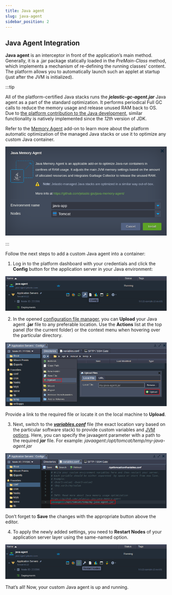 ```yaml
---
title: Java agent
slug: java-agent
sidebar_position: 2
---
```


## Java Agent Integration

**Java agent** is an interceptor in front of the application’s main method. Generally, it is a .jar package statically loaded in the _PreMain-Class_ method, which implements a mechanism of re-defining the running classes' content. The platform allows you to automatically launch such an applet at startup (just after the JVM is initialized).

:::tip

All of the platform-certified Java stacks runs the **_jelastic-gc-agent.jar_** Java agent as a part of the standard optimization. It performs periodical Full GC calls to reduce the memory usage and release unused RAM back to OS. Due to [the platform contribution to the Java development](https://cloudmydc.com/), similar functionality is natively implemented since the _12th_ version of JDK.

Refer to the [Memory Agent](https://github.com/jelastic-jps/java-memory-agent) add-on to learn more about the platform automatic optimization of the managed Java stacks or use it to optimize any custom Java container.

<div style={{
    display:'flex',
    justifyContent: 'center',
    margin: '0 0 1rem 0'
}}>

![Locale Dropdown](./img/JavaAgent/00--java-memory-agent-addon.png)

</div>

:::

Follow the next steps to add a custom Java agent into a container:

1. Log in to the platform dashboard with your credentials and click the **Config** button for the application server in your Java environment:

<div style={{
    display:'flex',
    justifyContent: 'center',
    margin: '0 0 1rem 0'
}}>

![Locale Dropdown](./img/JavaAgent/01-environment-config-button.png)

</div>

2. In the opened [configuration file manager](/docs/application-setting/configuration-file-manager), you can **Upload** your Java agent **.jar** file to any preferable location. Use the **Actions** list at the top panel (for the current folder) or the context menu when hovering over the particular directory.

<div style={{
    display:'flex',
    justifyContent: 'center',
    margin: '0 0 1rem 0'
}}>

![Locale Dropdown](./img/JavaAgent/02-upload-file-to-container.png)

</div>

Provide a link to the required file or locate it on the local machine to **Upload**.

3. Next, switch to the [**_variables.conf_**](http://localhost:3000/docs/environment-management/environment-variables/custom-environment-variables) file (the exact location vary based on the particular software stack) to provide custom variables and [JVM options](http://localhost:3000/docs/environment-management/environment-variables/java-options-and-arguments). Here, you can specify the javaagent parameter with a path to the required **_jar_** file. For example: _javaagent:/opt/tomcat/temp/my-java-agent.jar_

<div style={{
    display:'flex',
    justifyContent: 'center',
    margin: '0 0 1rem 0'
}}>

![Locale Dropdown](./img/JavaAgent/03-variables-conf-file.png)

</div>

Don’t forget to **Save** the changes with the appropriate button above the editor.

4. To apply the newly added settings, you need to **Restart Nodes** of your application server layer using the same-named option.

<div style={{
    display:'flex',
    justifyContent: 'center',
    margin: '0 0 1rem 0'
}}>

![Locale Dropdown](./img/JavaAgent/04--restart-nodes-button.png)

</div>

That’s all! Now, your custom Java agent is up and running.
